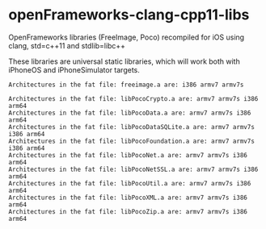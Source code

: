 openFrameworks-clang-cpp11-libs
===============================

OpenFrameworks libraries (FreeImage, Poco) recompiled for iOS using clang, std=c++11 and stdlib=libc++

These libraries are universal static libraries, which will work both with iPhoneOS and iPhoneSimulator targets.

```
Architectures in the fat file: freeimage.a are: i386 armv7 armv7s 

Architectures in the fat file: libPocoCrypto.a are: armv7 armv7s i386 arm64 
Architectures in the fat file: libPocoData.a are: armv7 armv7s i386 arm64 
Architectures in the fat file: libPocoDataSQLite.a are: armv7 armv7s i386 arm64 
Architectures in the fat file: libPocoFoundation.a are: armv7 armv7s i386 arm64 
Architectures in the fat file: libPocoNet.a are: armv7 armv7s i386 arm64 
Architectures in the fat file: libPocoNetSSL.a are: armv7 armv7s i386 arm64 
Architectures in the fat file: libPocoUtil.a are: armv7 armv7s i386 arm64 
Architectures in the fat file: libPocoXML.a are: armv7 armv7s i386 arm64 
Architectures in the fat file: libPocoZip.a are: armv7 armv7s i386 arm64 
```
